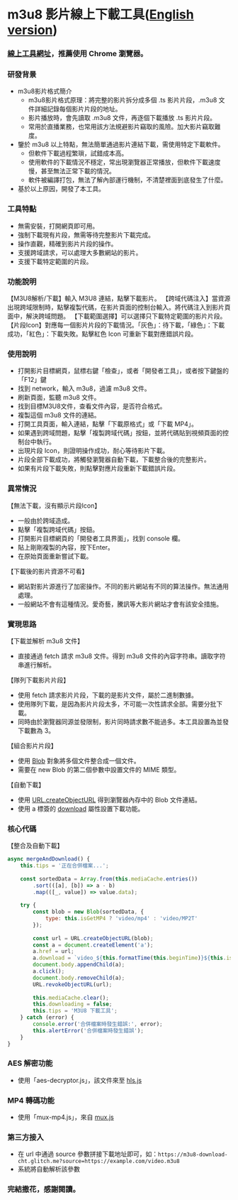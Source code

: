 # m3u8 影片線上下載工具([English version](https://github.com/SAOJSM/m3u8-downloader-cht/blob/master/README-EN.md))

### [線上工具網址](https://m3u8-download-cht.glitch.me)，推薦使用 Chrome 瀏覽器。

### 研發背景
- m3u8影片格式簡介
    - m3u8影片格式原理：將完整的影片拆分成多個 .ts 影片片段，.m3u8 文件詳細記錄每個影片片段的地址。
    - 影片播放時，會先讀取 .m3u8 文件，再逐個下載播放 .ts 影片片段。
    - 常用於直播業務，也常用該方法規避影片竊取的風險。加大影片竊取難度。
- 鑒於 m3u8 以上特點，無法簡單通過影片連結下載，需使用特定下載軟件。
    - 但軟件下載過程繁瑣，試錯成本高。
    - 使用軟件的下載情況不穩定，常出現瀏覽器正常播放，但軟件下載速度慢，甚至無法正常下載的情況。
    - 軟件被編譯打包，無法了解內部運行機制，不清楚裡面到底發生了什麼。
- 基於以上原因，開發了本工具。

### 工具特點
- 無需安裝，打開網頁即可用。
- 強制下載現有片段，無需等待完整影片下載完成。
- 操作直觀，精確到影片片段的操作。
- 支援跨域請求，可以處理大多數網站的影片。
- 支援下載特定範圍的片段。

### 功能說明
【M3U8解析/下載】輸入 M3U8 連結，點擊下載影片。
【跨域代碼注入】當資源出現跨域限制時，點擊複製代碼，在影片頁面的控制台輸入。將代碼注入到影片頁面中，解決跨域問題。
【下載範圍選擇】可以選擇只下載特定範圍的影片片段。
【片段Icon】對應每一個影片片段的下載情況。「灰色」：待下載，「綠色」：下載成功，「紅色」：下載失敗。點擊紅色 Icon 可重新下載對應錯誤片段。

### 使用說明
- 打開影片目標網頁，鼠標右鍵「檢查」，或者「開發者工具」，或者按下鍵盤的「F12」鍵
- 找到 network，輸入 m3u8，過濾 m3u8 文件。
- 刷新頁面，監聽 m3u8 文件。
- 找到目標M3U8文件，查看文件內容，是否符合格式。
- 複製這個 m3u8 文件的連結。
- 打開工具頁面，輸入連結，點擊「下載原格式」或「下載 MP4」。
- 如果遇到跨域問題，點擊「複製跨域代碼」按鈕，並將代碼貼到視頻頁面的控制台中執行。
- 出現片段 Icon，則證明操作成功，耐心等待影片下載。
- 片段全部下載成功，將觸發瀏覽器自動下載，下載整合後的完整影片。
- 如果有片段下載失敗，則點擊對應片段重新下載錯誤片段。

### 異常情況
【無法下載，沒有顯示片段Icon】
  - 一般由於跨域造成。
  - 點擊「複製跨域代碼」按鈕。
  - 打開影片目標網頁的「開發者工具界面」，找到 console 欄。
  - 貼上剛剛複製的內容，按下Enter。
  - 在原始頁面重新嘗試下載。

【下載後的影片資源不可看】
  - 網站對影片源進行了加密操作。不同的影片網站有不同的算法操作。無法通用處理。
  - 一般網站不會有這種情況。愛奇藝，騰訊等大影片網站才會有該安全措施。

### 實現思路
【下載並解析 m3u8 文件】
- 直接通過 fetch 請求 m3u8 文件。得到 m3u8 文件的內容字符串。讀取字符串進行解析。

【隊列下載影片片段】
- 使用 fetch 請求影片片段，下載的是影片文件，屬於二進制數據。
- 使用隊列下載，是因為影片片段太多，不可能一次性請求全部。需要分批下載。
- 同時由於瀏覽器同源並發限制，影片同時請求數不能過多。本工具設置為並發下載數為 3。

【組合影片片段】
- 使用 [Blob](https://developer.mozilla.org/zh-CN/docs/Web/API/Blob) 對象將多個文件整合成一個文件。
- 需要在 new Blob 的第二個參數中設置文件的 MIME 類型。

【自動下載】
- 使用 [URL.createObjectURL](https://developer.mozilla.org/zh-CN/docs/Web/API/URL/createObjectURL) 得到瀏覽器內存中的 Blob 文件連結。
- 使用 a 標簽的 [download](https://developer.mozilla.org/zh-CN/docs/Web/HTML/Element/a) 屬性設置下載功能。

### 核心代碼
【整合及自動下載】

```javascript
async mergeAndDownload() {
    this.tips = '正在合併檔案...';
    
    const sortedData = Array.from(this.mediaCache.entries())
        .sort(([a], [b]) => a - b)
        .map(([_, value]) => value.data);
    
    try {
        const blob = new Blob(sortedData, { 
            type: this.isGetMP4 ? 'video/mp4' : 'video/MP2T' 
        });
        
        const url = URL.createObjectURL(blob);
        const a = document.createElement('a');
        a.href = url;
        a.download = `video_${this.formatTime(this.beginTime)}${this.isGetMP4 ? '.mp4' : '.ts'}`;
        document.body.appendChild(a);
        a.click();
        document.body.removeChild(a);
        URL.revokeObjectURL(url);
        
        this.mediaCache.clear();
        this.downloading = false;
        this.tips = 'M3U8 下載工具';
    } catch (error) {
        console.error('合併檔案時發生錯誤:', error);
        this.alertError('合併檔案時發生錯誤');
    }
}
```

### AES 解密功能
- 使用「aes-decryptor.js」，該文件來至 [hls.js](https://github.com/video-dev/hls.js)

### MP4 轉碼功能
- 使用「mux-mp4.js」，來自 [mux.js](https://github.com/videojs/mux.js#mp4)

### 第三方接入
- 在 url 中通過 source 參數拼接下載地址即可，如：```https://m3u8-download-cht.glitch.me?source=https://example.com/video.m3u8```
- 系統將自動解析該參數

### 完結撒花，感謝閱讀。
